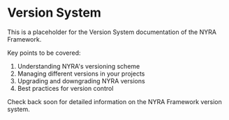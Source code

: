 # Version System

This is a placeholder for the Version System documentation of the NYRA Framework. 

Key points to be covered:
1. Understanding NYRA's versioning scheme
2. Managing different versions in your projects
3. Upgrading and downgrading NYRA versions
4. Best practices for version control

Check back soon for detailed information on the NYRA Framework version system.

